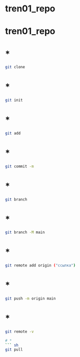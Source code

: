 ﻿# tren01_repo
# tren01_repo
# *
``` sh
git clone
```

# *
``` sh
git init
```
# *
``` sh
git add 
```

# * 
``` sh
git commit -m
```
# *
``` sh
git branch
```
# *
``` sh
git branch -M main
```
# *
``` sh
git remote add origin ("ссылка")
```
# *
``` sh
git push -m origin main
```
# *
``` sh
git remote -v
```
``` sh
# *
``` sh
git pull
```

